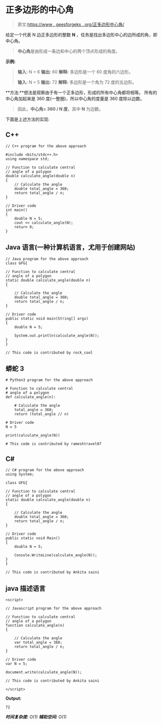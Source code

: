 # 正多边形的中心角

> 原文:[https://www . geesforgeks . org/正多边形中心角/](https://www.geeksforgeeks.org/central-angle-of-a-n-sided-regular-polygon/)

给定一个代表 N 边正多边形的整数 **N** ，任务是找出多边形中心的边所成的角，即中心角。

> **中心角**是由形成一条边和中心的两个顶点形成的角度。

**示例:**

> **输入:** N = 6
> **输出:** 60
> **解释:**
> 多边形是一个 60 度角的六边形。
> 
> **输入:** N = 5
> **输出:** 72
> **解释:**
> 多边形是一个角为 72 度的五边形。

**方法:**想法是观察由于有一个正多边形，形成的所有中心角都将相等。
所有的中心角加起来是 360 度(一整圈)，所以中心角的度量是 360 度除以边数。

> 因此，**中心角= 360 / N 度**，其中 **N** 为边数。

下面是上述方法的实现:

## C++

```
// C++ program for the above approach

#include <bits/stdc++.h>
using namespace std;

// Function to calculate central
// angle of a polygon
double calculate_angle(double n)
{
    // Calculate the angle
    double total_angle = 360;
    return total_angle / n;
}

// Driver code
int main()
{
    double N = 5;
    cout << calculate_angle(N);
    return 0;
}
```

## Java 语言(一种计算机语言，尤用于创建网站)

```
// Java program for the above approach
class GFG{

// Function to calculate central
// angle of a polygon
static double calculate_angle(double n)
{

    // Calculate the angle
    double total_angle = 360;
    return total_angle / n;
}

// Driver code
public static void main(String[] args)
{
    double N = 5;

    System.out.println(calculate_angle(N));
}
}

// This code is contributed by rock_cool
```

## 蟒蛇 3

```
# Python3 program for the above approach

# Function to calculate central
# angle of a polygon
def calculate_angle(n):

    # Calculate the angle
    total_angle = 360;
    return (total_angle // n)

# Driver code 
N = 5

print(calculate_angle(N))

# This code is contributed by rameshtravel07
```

## C#

```
// C# program for the above approach
using System;

class GFG{

// Function to calculate central
// angle of a polygon
static double calculate_angle(double n)
{

    // Calculate the angle
    double total_angle = 360;
    return total_angle / n;
}

// Driver code
public static void Main()
{
    double N = 5;

    Console.WriteLine(calculate_angle(N));
}
}

// This code is contributed by Ankita saini
```

## java 描述语言

```
<script>

// Javascript program for the above approach

// Function to calculate central
// angle of a polygon
function calculate_angle(n)
{

    // Calculate the angle
    var total_angle = 360;
    return total_angle / n;
}

// Driver code
var N = 5;

document.write(calculate_angle(N));

// This code is contributed by Ankita saini

</script>
```

**Output:** 

```
72
```

***时间复杂度:** O(1)*
***辅助空间:** O(1)*